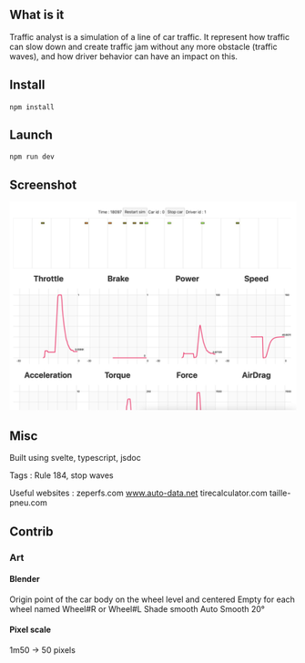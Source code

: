 ## What is it

Traffic analyst is a simulation of a line of car traffic. It represent how traffic can slow down and create traffic jam without any more obstacle (traffic waves), and how driver behavior can have an impact on this.

## Install

```
npm install
```

## Launch 

```
npm run dev
```

## Screenshot

![screenshot](screenshot.png)

## Misc

Built using svelte, typescript, jsdoc

Tags : 
Rule 184, stop waves

Useful websites :
zeperfs.com
www.auto-data.net
tirecalculator.com
taille-pneu.com


## Contrib

### Art

#### Blender

Origin point of the car body on the wheel level and centered
Empty for each wheel named Wheel#R or Wheel#L
Shade smooth
Auto Smooth 20°

#### Pixel scale

1m50 -> 50 pixels
